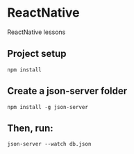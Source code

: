 # ReactNative
ReactNative lessons

## Project setup
```
npm install
```
## Create a json-server folder

```
npm install -g json-server
```

## Then, run:

```
json-server --watch db.json
```


